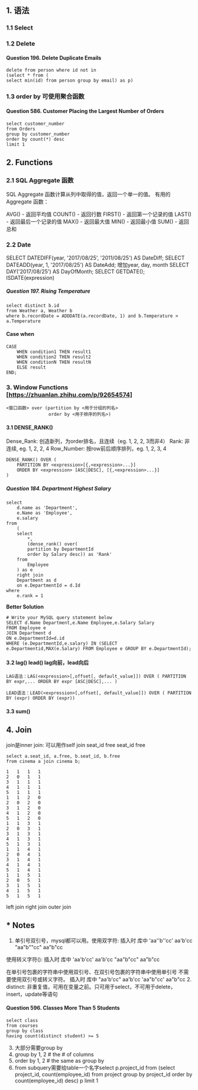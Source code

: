 ## 1. 语法
### 1.1 Select
### 1.2 Delete
#### Question 196. Delete Duplicate Emails
```
delete from person where id not in 
(select * from (
select min(id) from person group by email) as p)
```

### 1.3 order by 可使用聚合函数
#### Question 586. Customer Placing the Largest Number of Orders
```
select customer_number
from Orders
group by customer_number 
order by count(*) desc
limit 1
```
## 2. Functions
### 2.1 SQL Aggregate 函数
SQL Aggregate 函数计算从列中取得的值，返回一个单一的值。
有用的 Aggregate 函数：

AVG() - 返回平均值
COUNT() - 返回行数
FIRST() - 返回第一个记录的值
LAST() - 返回最后一个记录的值
MAX() - 返回最大值
MIN() - 返回最小值
SUM() - 返回总和

### 2.2 Date
SELECT DATEDIFF(year, '2017/08/25', '2011/08/25') AS DateDiff;
SELECT DATEADD(year, 1, '2017/08/25') AS DateAdd; 增加year, day, month
SELECT DAY('2017/08/25') AS DayOfMonth;
SELECT GETDATE();
ISDATE(expression)
##### Question 197. Rising Temperature
```
select distinct b.id
from Weather a, Weather b
where b.recordDate = ADDDATE(a.recordDate, 1) and b.Temperature > a.Temperature
```

#### Case when
```
CASE
    WHEN condition1 THEN result1
    WHEN condition2 THEN result2
    WHEN conditionN THEN resultN
    ELSE result
END;
```

### 3. Window Functions [https://zhuanlan.zhihu.com/p/92654574]
```
<窗口函数> over (partition by <用于分组的列名>
                order by <用于排序的列名>)
```

#### 3.1 DENSE_RANK() 
Dense_Rank: 创造新列，为order排名，且连续（eg. 1, 2, 2, 3而非4）
Rank: 非连续, eg. 1, 2, 2, 4
Row_Number: 按row前后顺序排列，eg. 1, 2, 3, 4
```
DENSE_RANK() OVER (
    PARTITION BY <expression>[{,<expression>...}]
    ORDER BY <expression> [ASC|DESC], [{,<expression>...}]
) 
```
##### Question 184. Department Highest Salary
```
select 
    d.name as 'Department',
    e.Name as 'Employee',
    e.salary
from
    (
    select
        *, 
        (dense_rank() over(
        partition by DepartmentId
        order by Salary desc)) as 'Rank'
    from
        Employee
    ) as e 
    right join 
    Department as d
    on e.DepartmentId = d.Id
where 
    e.rank = 1
```
**Better Solution**
```
# Write your MySQL query statement below
SELECT d.Name Department,e.Name Employee,e.Salary Salary
FROM Employee e
JOIN Department d
ON e.DepartmentId=d.id
WHERE (e.DepartmentId,e.salary) IN (SELECT e.Departmentid,MAX(e.Salary) FROM Employee e GROUP BY e.DepartmentId);
```

#### 3.2 lag() lead() lag向前，lead向后
```
LAG语法：LAG(<expression>[,offset[, default_value]]) OVER ( PARTITION BY expr,... ORDER BY expr [ASC|DESC],... )

LEAD语法：LEAD(<expression>[,offset[, default_value]]) OVER ( PARTITION BY (expr) ORDER BY (expr))

```

#### 3.3 sum()

## 4. Join
join是inner join: 可以用作self join
seat_id	free	seat_id	free
```
select a.seat_id, a.free, b.seat_id, b.free
from cinema a join cinema b;
```
```
1	1	1	1
2	0	1	1
3	1	1	1
4	1	1	1
5	1	1	1
1	1	2	0
2	0	2	0
3	1	2	0
4	1	2	0
5	1	2	0
1	1	3	1
2	0	3	1
3	1	3	1
4	1	3	1
5	1	3	1
1	1	4	1
2	0	4	1
3	1	4	1
4	1	4	1
5	1	4	1
1	1	5	1
2	0	5	1
3	1	5	1
4	1	5	1
5	1	5	1
```
left join
right join
outer join


## * Notes
1. 单引号双引号，mysql都可以用。使用双字符:
插入时          库中
'aa''b''cc'     aa'b'cc
"aa"b""cc"      aa"b"cc

使用转义字符(\):
插入时          库中
'aa\'b\'cc'     aa'b'cc
"aa\"b\"cc"     aa"b"cc

在单引号包裹的字符串中使用双引号、在双引号包裹的字符串中使用单引号 不需要使用双引号或转义字符。
插入时          库中
"aa'b'cc"       aa'b'cc
'aa"b"cc'       aa"b"cc
2. distinct: 非重复值，可用在变量之前。只可用于select，不可用于delete，insert，update等语句
#### Question 596. Classes More Than 5 Students
```
select class
from courses
group by class
having count(distinct student) >= 5
```
3. 大部分需要group by 
4. group by 1, 2 # the # of columns
5. order by 1, 2 # the same as group by
6. from subquery需要给table一个名字select p.project_id
from (select project_id, count(employee_id) from project group by project_id order by count(employee_id) desc) p
limit 1
